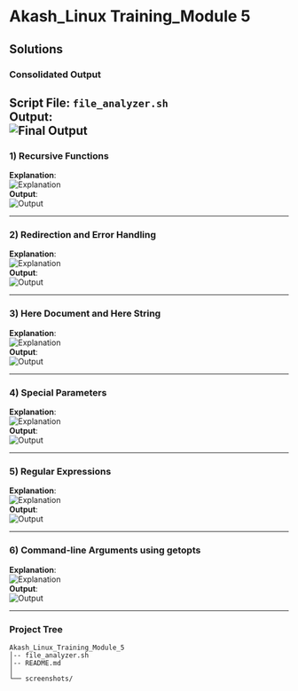 
# Akash_Linux Training_Module 5

## Solutions

### Consolidated Output

**Script File**: `file_analyzer.sh`  
**Output**:  
![Final Output](screenshots/Module5FinalOutput.jpg)  
-----

### 1) Recursive Functions
**Explanation**:  
![Explanation](screenshots/Module5Explanation1.jpg)  
**Output**:  
![Output](screenshots/Module5Output1.jpg)  

---

### 2) Redirection and Error Handling
**Explanation**:  
![Explanation](screenshots/Module5Explanation2.jpg)  
**Output**:  
![Output](screenshots/Module5Output2.jpg)  

---

### 3) Here Document and Here String
**Explanation**:  
![Explanation](screenshots/Module5Explanation3.jpg)  
**Output**:  
![Output](screenshots/Module5Output3.jpg)  

---

### 4) Special Parameters
**Explanation**:  
![Explanation](screenshots/Module5Explanation4.jpg)  
**Output**:  
![Output](screenshots/Module5Output4.jpg)  

---

### 5) Regular Expressions
**Explanation**:  
![Explanation](screenshots/Module5Explanation5.jpg)  
**Output**:  
![Output](screenshots/Module5Output5.jpg)  

---

### 6) Command-line Arguments using getopts
**Explanation**:  
![Explanation](screenshots/Module5Explanation6.jpg)  
**Output**:  
![Output](screenshots/Module5Output6.jpg)  

---

### Project Tree
```
Akash_Linux_Training_Module_5
│-- file_analyzer.sh
│-- README.md
│
└── screenshots/
```

